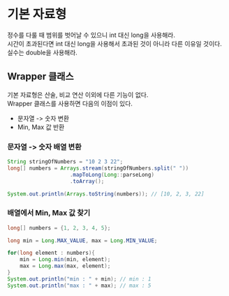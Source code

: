 # 기본 자료형

정수를 다룰 때 범위를 벗어날 수 있으니 int 대신 long을 사용해라.</br>
시간이 초과된다면 int 대신 long을 사용해서 초과된 것이 아니라 다른 이유일 것이다.</br>
실수는 double을 사용해라.

## Wrapper 클래스

기본 자료형은 산술, 비교 연산 이외에 다른 기능이 없다. </br>
Wrapper 클래스를 사용하면 다음의 이점이 있다.

- 문자열 -> 숫자 변환
- Min, Max 값 반환

### 문자열 -> 숫자 배열 변환

```java
String stringOfNumbers = "10 2 3 22";
long[] numbers = Arrays.stream(stringOfNumbers.split(" "))
                    .mapToLong(Long::parseLong)
                    .toArray();

System.out.println(Arrays.toString(numbers)); // [10, 2, 3, 22]
```

### 배열에서 Min, Max 값 찾기

```java
long[] numbers = {1, 2, 3, 4, 5};

long min = Long.MAX_VALUE, max = Long.MIN_VALUE;

for(long element : numbers){
    min = Long.min(min, element);
    max = Long.max(max, element);
}
System.out.println("min : " + min); // min : 1
System.out.println("max : " + max); // max : 5
```
